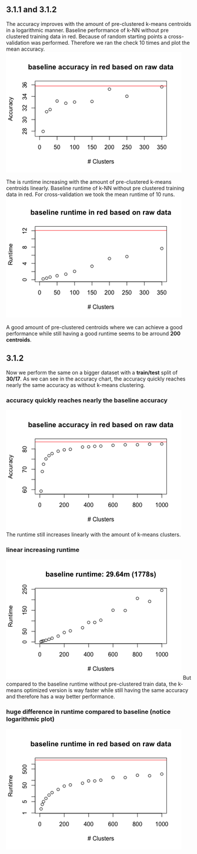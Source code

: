## 3.1.1 and 3.1.2
The accuracy improves with the amount of pre-clustered k-means centroids in a logarithmic manner. Baseline performance of k-NN without pre clustered training data in red. Because of random starting points a cross-validation was performed. Therefore we ran the check 10 times and plot the mean accuracy.
![](./small_accuracy_basline.png)

The is runtime increasing with the amount of pre-clustered k-means centroids linearly. Baseline runtime of k-NN without pre clustered training data in red. For cross-validation we took the mean runtime of 10 runs.
![](./small_runtime_basline.png)

A good amount of pre-clustered centroids where we can achieve a good performance while still having a good runtime seems to be arround **200 centroids**.

## 3.1.2
Now we perform the same on a bigger dataset with a **train/test** split of **30/17**. As we can see in the accuracy chart, the accuracy quickly reaches nearly the same accuracy as without k-means clustering.
### accuracy quickly reaches nearly the baseline accuracy
![](./accuracy_log_baseline.png)
The runtime still increases linearly with the amount of k-means clusters.
### linear increasing runtime
![](./runtime_normal.png)
But compared to the baseline runtime without pre-clustered train data, the k-means optimized version is way faster while still having the same accuracy and therefore has a way better performance. 
### huge difference in runtime compared to baseline (notice logarithmic plot)
![](./runtime_log_baseline.png)
